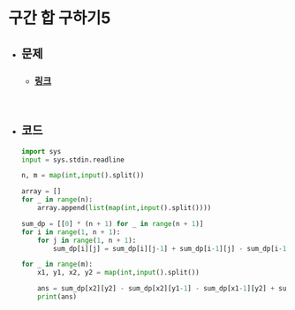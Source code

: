 # 구간 합 구하기5 

- ## 문제
    - ### [링크](https://www.acmicpc.net/problem/11660)


<br>

- ## 코드
    ```python
   import sys 
    input = sys.stdin.readline

    n, m = map(int,input().split())

    array = []
    for _ in range(n):
        array.append(list(map(int,input().split())))

    sum_dp = [[0] * (n + 1) for _ in range(n + 1)]
    for i in range(1, n + 1):
        for j in range(1, n + 1):
            sum_dp[i][j] = sum_dp[i][j-1] + sum_dp[i-1][j] - sum_dp[i-1][j-1] + array[i-1][j-1]

    for _ in range(m):
        x1, y1, x2, y2 = map(int,input().split())

        ans = sum_dp[x2][y2] - sum_dp[x2][y1-1] - sum_dp[x1-1][y2] + sum_dp[x1-1][y1-1]
        print(ans)

    
    ```

<br>


